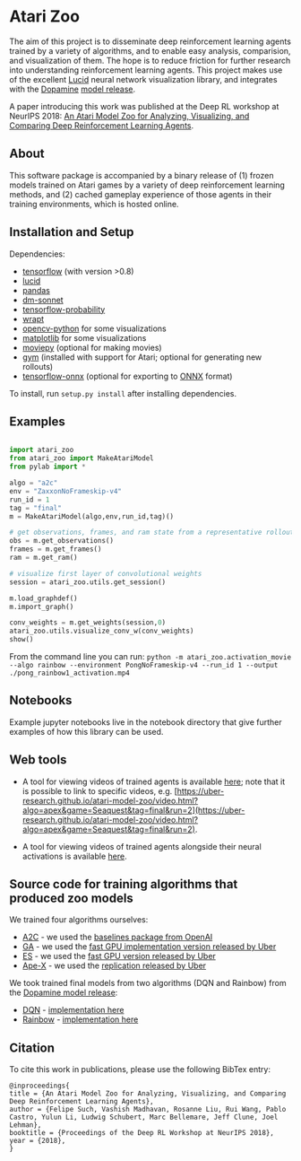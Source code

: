 # Atari Zoo

The aim of this project is to disseminate deep reinforcement learning agents trained by a variety of algorithms, and to enable easy analysis, comparision, and visualization of them. The hope is to reduce friction for further 
research into understanding reinforcement learning agents. 
This project makes use of the excellent [Lucid](https://github.com/tensorflow/lucid) neural network visualization library, and integrates with the [Dopamine](https://github.com/google/dopamine) [model release](https://github.com/google/dopamine/tree/master/docs#downloads).

A paper introducing this work was published at the Deep RL workshop at NeurIPS 2018: [An Atari Model Zoo for Analyzing, Visualizing, and Comparing Deep Reinforcement Learning Agents](https://drive.google.com/open?id=0B_utB5Y8Y6D5OHdCbjFuYmtrZnBLVGkwZEdocU5YRVVLOFFZ).

## About

This software package is accompanied by a binary release of (1) frozen models trained on Atari games by a variety of deep reinforcement learning methods, and (2) cached gameplay experience of those agents in their
training environments, which is hosted online.

## Installation and Setup

Dependencies:
* [tensorflow](https://github.com/tensorflow/tensorflow) (with version >0.8)
* [lucid](https://github.com/tensorflow/lucid)
* [pandas](https://pandas.pydata.org/)
* [dm-sonnet](https://github.com/deepmind/sonnet)
* [tensorflow-probability](https://www.tensorflow.org/probability/)
* [wrapt](https://wrapt.readthedocs.io/en/latest/)
* [opencv-python](https://pypi.org/project/opencv-python/) for some visualizations
* [matplotlib](https://matplotlib.org/) for some visualizations
* [moviepy](https://zulko.github.io/moviepy/) (optional for making movies)
* [gym](https://github.com/openai/gym) (installed with support for Atari; optional for generating new rollouts)
* [tensorflow-onnx](https://github.com/onnx/tensorflow-onnx) (optional for exporting to [ONNX](https://onnx.ai/) format)

To install, run ```setup.py install``` after installing dependencies.

## Examples

```python

import atari_zoo
from atari_zoo import MakeAtariModel
from pylab import *

algo = "a2c"
env = "ZaxxonNoFrameskip-v4"
run_id = 1
tag = "final"
m = MakeAtariModel(algo,env,run_id,tag)()

# get observations, frames, and ram state from a representative rollout
obs = m.get_observations()
frames = m.get_frames()
ram = m.get_ram()

# visualize first layer of convolutional weights
session = atari_zoo.utils.get_session()

m.load_graphdef()
m.import_graph()

conv_weights = m.get_weights(session,0)
atari_zoo.utils.visualize_conv_w(conv_weights)
show()

```

From the command line you can run: ```python -m atari_zoo.activation_movie --algo rainbow --environment PongNoFrameskip-v4 --run_id 1 --output ./pong_rainbow1_activation.mp4```

## Notebooks

Example jupyter notebooks live in the notebook directory that give further examples of how this library can be used.

## Web tools

* A tool for viewing videos of trained agents is available [here](https://uber-research.github.io/atari-model-zoo/video.html); note that it is possible to link to specific videos,
e.g. [https://uber-research.github.io/atari-model-zoo/video.html?algo=apex&game=Seaquest&tag=final&run=2](https://uber-research.github.io/atari-model-zoo/video.html?algo=apex&game=Seaquest&tag=final&run=2).

* A tool for viewing videos of trained agents alongside their neural activations is available [here](https://uber-research.github.io/atari-model-zoo/video2.html).

## Source code for training algorithms that produced zoo models

We trained four algorithms ourselves:

* [A2C](https://arxiv.org/abs/1602.01783) - we used the [baselines package from OpenAI](https://github.com/openai/baselines)
* [GA](https://arxiv.org/abs/1712.06567) - we used the [fast GPU implementation version released by Uber](https://github.com/uber-research/deep-neuroevolution)
* [ES](https://arxiv.org/abs/1703.03864) - we used the [fast GPU version released by Uber](https://github.com/uber-research/deep-neuroevolution)
* [Ape-X](https://arxiv.org/abs/1803.00933) - we used the [replication released by Uber](https://github.com/uber-research/ape-x)

We took trained final models from two algorithms (DQN and Rainbow) from the [Dopamine model release](https://ai.googleblog.com/2018/08/introducing-new-framework-for-flexible.html):

* [DQN](https://arxiv.org/abs/1312.5602) - [implementation here](https://github.com/google/dopamine)
* [Rainbow](https://arxiv.org/abs/1710.02298) - [implementation here](https://github.com/google/dopamine)

## Citation

To cite this work in publications, please use the following BibTex entry:

```
@inproceedings{
title = {An Atari Model Zoo for Analyzing, Visualizing, and Comparing Deep Reinforcement Learning Agents},
author = {Felipe Such, Vashish Madhavan, Rosanne Liu, Rui Wang, Pablo Castro, Yulun Li, Ludwig Schubert, Marc Bellemare, Jeff Clune, Joel Lehman},
booktitle = {Proceedings of the Deep RL Workshop at NeurIPS 2018},
year = {2018},
}
```
